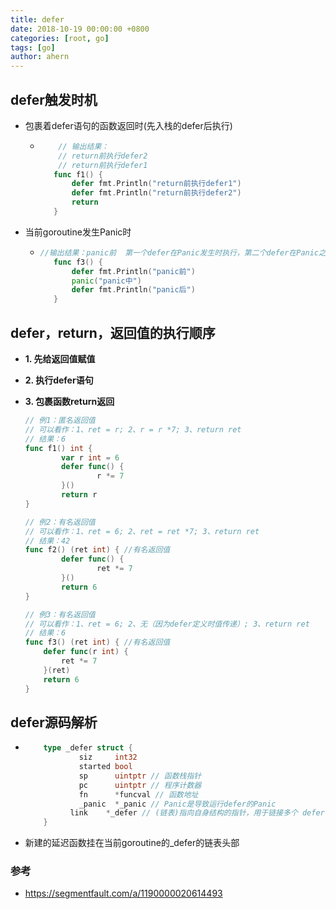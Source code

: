 ```yaml
---
title: defer
date: 2018-10-19 00:00:00 +0800
categories: [root, go]
tags: [go]
author: ahern
---
```


## defer触发时机
- 包裹着defer语句的函数返回时(先入栈的defer后执行)

  - ```go
     	// 输出结果：
      	// return前执行defer2
      	// return前执行defer1
       func f1() {
           defer fmt.Println("return前执行defer1")
           defer fmt.Println("return前执行defer2")
           return 
       }
    ```

- 当前goroutine发生Panic时

  - ```go
    //输出结果：panic前  第一个defer在Panic发生时执行，第二个defer在Panic之后声明，不能执行到
       func f3() {
           defer fmt.Println("panic前")
           panic("panic中")
           defer fmt.Println("panic后")
       }
    ```

## defer，return，返回值的执行顺序

- **1. 先给返回值赋值**

- **2. 执行defer语句**

- **3. 包裹函数return返回**

  ```go
  // 例1：匿名返回值
  // 可以看作：1、ret = r; 2、r = r *7; 3、return ret
  // 结果：6
  func f1() int { 
          var r int = 6
          defer func() {
                  r *= 7
          }()
          return r
  }
  
  // 例2：有名返回值
  // 可以看作：1、ret = 6; 2、ret = ret *7; 3、return ret
  // 结果：42
  func f2() (ret int) { //有名返回值
          defer func() {
                  ret *= 7
          }()
          return 6
  }
  
  // 例3：有名返回值
  // 可以看作：1、ret = 6; 2、无（因为defer定义时值传递）; 3、return ret
  // 结果：6
  func f3() (ret int) { //有名返回值
      defer func(r int) {
          ret *= 7
      }(ret)
      return 6
  }
  ```

## defer源码解析

- ```go
      type _defer struct {
              siz     int32 
              started bool
              sp      uintptr // 函数栈指针
              pc      uintptr // 程序计数器
              fn      *funcval // 函数地址
              _panic  *_panic // Panic是导致运行defer的Panic
          	link    *_defer // (链表)指向自身结构的指针，用于链接多个 defer
      }
  ```

- 新建的延迟函数挂在当前goroutine的_defer的链表头部

### 参考

- https://segmentfault.com/a/1190000020614493
